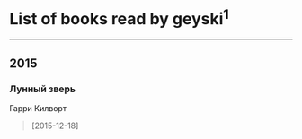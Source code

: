 # List of books read by geyski<sup>1</sup>
---

## 2015

### Лунный зверь
Гарри Килворт
> [2015-12-18] 



